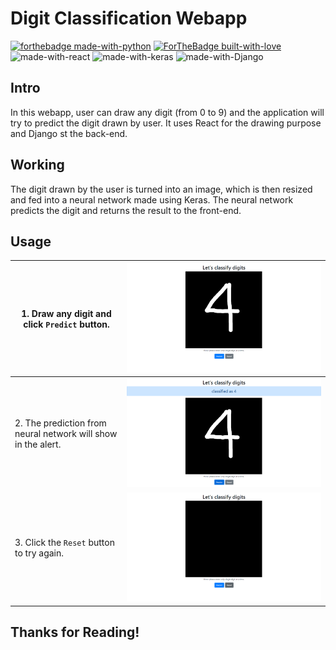 # Digit Classification Webapp
[![forthebadge made-with-python](http://ForTheBadge.com/images/badges/made-with-python.svg)](https://www.python.org/) 
[![ForTheBadge built-with-love](http://ForTheBadge.com/images/badges/built-with-love.svg)](http://kambojtarun.pythonanywhere.com/)<br> 
![made-with-react](https://img.shields.io/badge/react-17.0-61DAFB?style=for-the-badge&logo=React) 
![made-with-keras](https://img.shields.io/badge/keras-2.3-D00000?style=for-the-badge&logo=keras) 
![made-with-Django](https://img.shields.io/badge/Django-3.0-43993d?style=for-the-badge&logo=Django) 

## Intro

In this webapp, user can draw any digit (from 0 to 9) and the application will try to predict the digit drawn by user. It uses React for the drawing purpose and Django st the back-end.

## Working 

The digit drawn by the user is turned into an image, which is then resized and fed into a neural network made using Keras. The neural network predicts the digit and returns the result to the front-end.

## Usage

| 1. Draw any digit and click `Predict` button. | ![Image not found](/Readme_Images/2.png) | 
|-----|-----| 
| 2. The prediction from neural network will show in the alert. | ![Image not found](/Readme_Images/3.png) | 
| 3. Click the `Reset` button to try again. | ![Image not found](/Readme_Images/1.png) | 

## Thanks for Reading!
